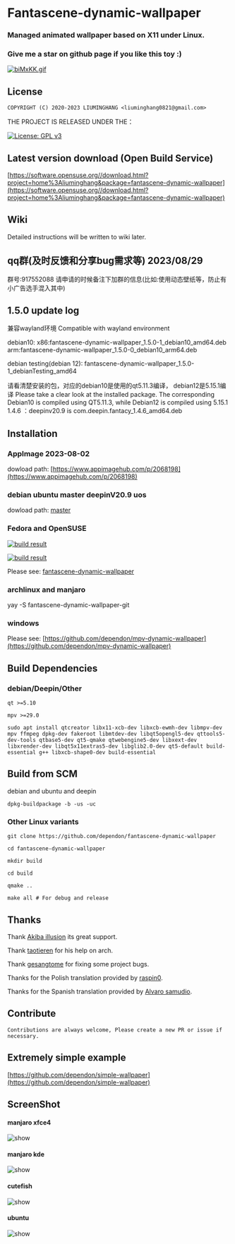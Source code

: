 # Fantascene-dynamic-wallpaper

### Managed animated wallpaper based on X11 under Linux.

### Give me a star on github page if you like this toy :)

[![biMxKK.gif](https://s4.ax1x.com/2022/02/24/biMxKK.gif)](https://imgtu.com/i/biMxKK)

## License
```
COPYRIGHT (C) 2020-2023 LIUMINGHANG <liuminghang0821@gmail.com>
```

THE PROJECT IS RELEASED UNDER THE：

[![License: GPL v3](https://img.shields.io/badge/License-GPLv3-blue.svg)](https://raw.github.com/dependon/fantascene-dynamic-wallpaper/master/LICENSE)

## Latest version download (Open Build Service)

[https://software.opensuse.org//download.html?project=home%3Aliuminghang&package=fantascene-dynamic-wallpaper](https://software.opensuse.org//download.html?project=home%3Aliuminghang&package=fantascene-dynamic-wallpaper)

## Wiki

Detailed instructions will be written to wiki later.

## qq群(及时反馈和分享bug需求等) 2023/08/29

群号:917552088
 请申请的时候备注下加群的信息(比如:使用动态壁纸等，防止有小广告选手混入其中)

## 1.5.0 update log

兼容wayland环境
Compatible with wayland environment

debian10:
x86:fantascene-dynamic-wallpaper_1.5.0-1_debian10_amd64.deb
arm:fantascene-dynamic-wallpaper_1.5.0-0_debian10_arm64.deb

debian testing(debian 12):
fantascene-dynamic-wallpaper_1.5.0-1_debianTesting_amd64

请看清楚安装的包，对应的debian10是使用的qt5.11.3编译， debian12是5.15.1编译
Please take a clear look at the installed package. The corresponding Debian10 is compiled using QT5.11.3, while Debian12 is compiled using 5.15.1
1.4.6 ：deepinv20.9 is com.deepin.fantacy_1.4.6_amd64.deb

## Installation

### AppImage 2023-08-02

dowload path: [https://www.appimagehub.com/p/2068198](https://www.appimagehub.com/p/2068198)

### debian ubuntu master deepinV20.9 uos

dowload path: [master](https://github.com/dependon/fantascene-dynamic-wallpaper/releases)

### Fedora and OpenSUSE
[![build result](https://build.opensuse.org/projects/home:liuminghang/packages/fantascene-dynamic-wallpaper/badge.svg?type=default)](https://build.opensuse.org/package/show/home:liuminghang/fantascene-dynamic-wallpaper)

[![build result](https://build.opensuse.org/projects/home:liuminghang/packages/fantascene-fedora/badge.svg?type=default)](https://build.opensuse.org/package/show/home:liuminghang/fantascene-fedora)

Please see: [fantascene-dynamic-wallpaper](https://software.opensuse.org//download.html?project=home%3Aliuminghang&package=fantascene-dynamic-wallpaper)

### archlinux and manjaro

yay -S fantascene-dynamic-wallpaper-git

### windows 

Please see: [https://github.com/dependon/mpv-dynamic-wallpaper](https://github.com/dependon/mpv-dynamic-wallpaper)

## Build Dependencies

### debian/Deepin/Other

```
qt >=5.10

mpv >=29.0

sudo apt install qtcreator libx11-xcb-dev libxcb-ewmh-dev libmpv-dev mpv ffmpeg dpkg-dev fakeroot libmtdev-dev libqt5opengl5-dev qttools5-dev-tools qtbase5-dev qt5-qmake qtwebengine5-dev libxext-dev libxrender-dev libqt5x11extras5-dev libglib2.0-dev qt5-default build-essential g++ libxcb-shape0-dev build-essential

```

## Build from SCM

debian and ubuntu and deepin
```
dpkg-buildpackage -b -us -uc

```

### Other Linux variants
```
git clone https://github.com/dependon/fantascene-dynamic-wallpaper

cd fantascene-dynamic-wallpaper

mkdir build

cd build

qmake ..

make all # For debug and release
```


## Thanks

Thank [Akiba illusion](https://github.com/AkibaIllusionLinux) its great support.

Thank [taotieren](https://github.com/taotieren) for his help on arch.

Thank [gesangtome](https://github.com/gesangtome) for fixing some project bugs.

Thanks for the Polish translation provided by  [raspin0](https://github.com/raspin0).

Thanks for the Spanish translation provided by [Alvaro samudio](https://github.com/alvarosamudio).


## Contribute
```
Contributions are always welcome, Please create a new PR or issue if necessary.
```

## Extremely simple example

[https://github.com/dependon/simple-wallpaper](https://github.com/dependon/simple-wallpaper)

## ScreenShot

#### manjaro xfce4
<img src="https://s4.ax1x.com/2022/02/24/biMa9I.gif" alt="show" />

#### manjaro kde
<img src="https://s4.ax1x.com/2022/02/24/biMN4A.gif" alt="show" />

#### cutefish
<img src="https://s4.ax1x.com/2022/02/24/biKHpt.gif" alt="show" />

#### ubuntu
<img src="https://s4.ax1x.com/2022/02/24/biuJKO.gif" alt="show" />
